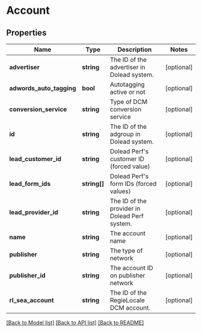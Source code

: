 # Account

## Properties
Name | Type | Description | Notes
------------ | ------------- | ------------- | -------------
**advertiser** | **string** | The ID of the advertiser in Dolead system. | [optional] 
**adwords_auto_tagging** | **bool** | Autotagging active or not | [optional] 
**conversion_service** | **string** | Type of DCM conversion service | [optional] 
**id** | **string** | The ID of the adgroup in Dolead system. | [optional] 
**lead_customer_id** | **string** | Dolead Perf&#39;s customer ID (forced value) | [optional] 
**lead_form_ids** | **string[]** | Dolead Perf&#39;s form IDs (forced values) | [optional] 
**lead_provider_id** | **string** | The ID of the provider in Dolead Perf system. | [optional] 
**name** | **string** | The account name | [optional] 
**publisher** | **string** | The type of network | [optional] 
**publisher_id** | **string** | The account ID on publisher network | [optional] 
**rl_sea_account** | **string** | The ID of the RegieLocale DCM account. | [optional] 

[[Back to Model list]](../README.md#documentation-for-models) [[Back to API list]](../README.md#documentation-for-api-endpoints) [[Back to README]](../README.md)


